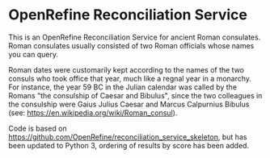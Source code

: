 # OpenRefine Reconciliation Service

This is an OpenRefine Reconciliation Service for ancient Roman consulates. Roman consulates usually consisted of two Roman officials whose names you can query. 

Roman dates were customarily kept according to the names of the two consuls who took office that year, much like a regnal year in a monarchy. For instance, the year 59 BC in the Julian calendar was called by the Romans "the consulship of Caesar and Bibulus", since the two colleagues in the consulship were Gaius Julius Caesar and Marcus Calpurnius Bibulus (see: https://en.wikipedia.org/wiki/Roman_consul). 

Code is based on https://github.com/OpenRefine/reconciliation_service_skeleton, but has been updated to Python 3, ordering of results by score has been added.
